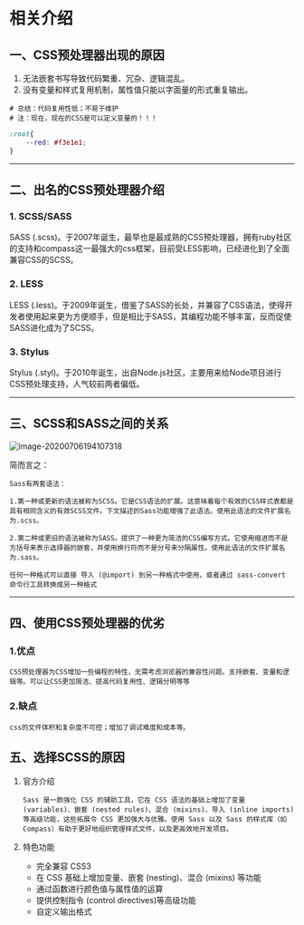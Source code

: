 # 相关介绍



## 一、CSS预处理器出现的原因

1. 无法嵌套书写导致代码繁重、冗杂、逻辑混乱。
2. 没有变量和样式复用机制，属性值只能以字面量的形式重复输出。

~~~shell
# 总结：代码复用性低；不易于维护
# 注：现在，现在的CSS是可以定义变量的！！！
~~~

~~~css
:root{
    --red: #f3e1e1;
}
~~~

-----

## 二、出名的CSS预处理器介绍

### 1. SCSS/SASS

SASS (.scss)。于2007年诞生，最早也是最成熟的CSS预处理器，拥有ruby社区的支持和compass这一最强大的css框架，目前受LESS影响，已经进化到了全面兼容CSS的SCSS。

### 2. LESS

LESS (.less)。于2009年诞生，借鉴了SASS的长处，并兼容了CSS语法，使得开发者使用起来更为方便顺手，但是相比于SASS，其编程功能不够丰富，反而促使SASS进化成为了SCSS。

### 3. Stylus

Stylus (.styl)。于2010年诞生，出自Node.js社区，主要用来给Node项目进行CSS预处理支持，人气较前两者偏低。





------

## 三、SCSS和SASS之间的关系

![image-20200706194107318](H:\record\前端\css预编译器\scss\sources.assets\image-20200706194107318.png)



简而言之：

~~~
Sass有两套语法：

1.第一种或更新的语法被称为SCSS。它是CSS语法的扩展。这意味着每个有效的CSS样式表都是具有相同含义的有效SCSS文件。下文描述的Sass功能增强了此语法。使用此语法的文件扩展名为.scss。

2.第二种或更旧的语法被称为SASS。提供了一种更为简洁的CSS编写方式。它使用缩进而不是方括号来表示选择器的嵌套，并使用换行符而不是分号来分隔属性。使用此语法的文件扩展名为.sass。

任何一种格式可以直接 导入 (@import) 到另一种格式中使用，或者通过 sass-convert 命令行工具转换成另一种格式
~~~





------

## 四、使用CSS预处理器的优劣

### 1.优点

~~~
CSS预处理器为CSS增加一些编程的特性，无需考虑浏览器的兼容性问题。支持嵌套、变量和逻辑等。可以让CSS更加简洁、提高代码复用性、逻辑分明等等
~~~

### 2.缺点

~~~
css的文件体积和复杂度不可控；增加了调试难度和成本等。
~~~





## 五、选择SCSS的原因

1. 官方介绍

   ~~~
   Sass 是一款强化 CSS 的辅助工具，它在 CSS 语法的基础上增加了变量 (variables)、嵌套 (nested rules)、混合 (mixins)、导入 (inline imports) 等高级功能，这些拓展令 CSS 更加强大与优雅。使用 Sass 以及 Sass 的样式库（如 Compass）有助于更好地组织管理样式文件，以及更高效地开发项目。
   ~~~

2. 特色功能

   - 完全兼容 CSS3
   - 在 CSS 基础上增加变量、嵌套 (nesting)、混合 (mixins) 等功能
   - 通过函数进行颜色值与属性值的运算
   - 提供控制指令 (control directives)等高级功能
   - 自定义输出格式